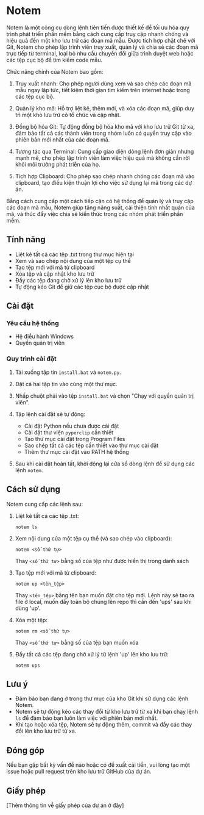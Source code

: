 # Notem

Notem là một công cụ dòng lệnh tiên tiến được thiết kế để tối ưu hóa quy trình phát triển phần mềm bằng cách cung cấp truy cập nhanh chóng và hiệu quả đến một kho lưu trữ các đoạn mã mẫu. Được tích hợp chặt chẽ với Git, Notem cho phép lập trình viên truy xuất, quản lý và chia sẻ các đoạn mã trực tiếp từ terminal, loại bỏ nhu cầu chuyển đổi giữa trình duyệt web hoặc các tệp cục bộ để tìm kiếm code mẫu.

Chức năng chính của Notem bao gồm:

1. Truy xuất nhanh: Cho phép người dùng xem và sao chép các đoạn mã mẫu ngay lập tức, tiết kiệm thời gian tìm kiếm trên internet hoặc trong các tệp cục bộ.

2. Quản lý kho mã: Hỗ trợ liệt kê, thêm mới, và xóa các đoạn mã, giúp duy trì một kho lưu trữ có tổ chức và cập nhật.

3. Đồng bộ hóa Git: Tự động đồng bộ hóa kho mã với kho lưu trữ Git từ xa, đảm bảo tất cả các thành viên trong nhóm luôn có quyền truy cập vào phiên bản mới nhất của các đoạn mã.

4. Tương tác qua Terminal: Cung cấp giao diện dòng lệnh đơn giản nhưng mạnh mẽ, cho phép lập trình viên làm việc hiệu quả mà không cần rời khỏi môi trường phát triển của họ.

5. Tích hợp Clipboard: Cho phép sao chép nhanh chóng các đoạn mã vào clipboard, tạo điều kiện thuận lợi cho việc sử dụng lại mã trong các dự án.

Bằng cách cung cấp một cách tiếp cận có hệ thống để quản lý và truy cập các đoạn mã mẫu, Notem giúp tăng năng suất, cải thiện tính nhất quán của mã, và thúc đẩy việc chia sẻ kiến thức trong các nhóm phát triển phần mềm.

## Tính năng

-   Liệt kê tất cả các tệp .txt trong thư mục hiện tại
-   Xem và sao chép nội dung của một tệp cụ thể
-   Tạo tệp mới với mã từ clipboard
-   Xóa tệp và cập nhật kho lưu trữ
-   Đẩy các tệp đang chờ xử lý lên kho lưu trữ
-   Tự động kéo Git để giữ các tệp cục bộ được cập nhật

## Cài đặt

### Yêu cầu hệ thống

-   Hệ điều hành Windows
-   Quyền quản trị viên

### Quy trình cài đặt

1. Tải xuống tập tin `install.bat` và `notem.py`.
2. Đặt cả hai tập tin vào cùng một thư mục.
3. Nhấp chuột phải vào tệp `install.bat` và chọn "Chạy với quyền quản trị viên".
4. Tập lệnh cài đặt sẽ tự động:

    - Cài đặt Python nếu chưa được cài đặt
    - Cài đặt thư viện `pyperclip` cần thiết
    - Tạo thư mục cài đặt trong Program Files
    - Sao chép tất cả các tệp cần thiết vào thư mục cài đặt
    - Thêm thư mục cài đặt vào PATH hệ thống

5. Sau khi cài đặt hoàn tất, khởi động lại cửa sổ dòng lệnh để sử dụng các lệnh `notem`.

## Cách sử dụng

Notem cung cấp các lệnh sau:

1. Liệt kê tất cả các tệp .txt:

    ```
    notem ls
    ```

2. Xem nội dung của một tệp cụ thể (và sao chép vào clipboard):

    ```
    notem <số thứ tự>
    ```

    Thay `<số thứ tự>` bằng số của tệp như được hiển thị trong danh sách

3. Tạo tệp mới với mã từ clipboard:

    ```
    notem up <tên_tệp>
    ```

    Thay `<tên_tệp>` bằng tên bạn muốn đặt cho tệp mới. Lệnh này sẽ tạo ra file ở local, muốn đẩy toàn bộ chúng lên repo thì cần đến 'ups' sau khi dùng 'up'.

4. Xóa một tệp:

    ```
    notem rm <số thứ tự>
    ```

    Thay `<số thứ tự>` bằng số của tệp bạn muốn xóa

5. Đẩy tất cả các tệp đang chờ xử lý từ lệnh 'up' lên kho lưu trữ:
    ```
    notem ups
    ```

## Lưu ý

-   Đảm bảo bạn đang ở trong thư mục của kho Git khi sử dụng các lệnh Notem.
-   Notem sẽ tự động kéo các thay đổi từ kho lưu trữ từ xa khi bạn chạy lệnh `ls` để đảm bảo bạn luôn làm việc với phiên bản mới nhất.
-   Khi tạo hoặc xóa tệp, Notem sẽ tự động thêm, commit và đẩy các thay đổi lên kho lưu trữ từ xa.

## Đóng góp

Nếu bạn gặp bất kỳ vấn đề nào hoặc có đề xuất cải tiến, vui lòng tạo một issue hoặc pull request trên kho lưu trữ GitHub của dự án.

## Giấy phép

[Thêm thông tin về giấy phép của dự án ở đây]
